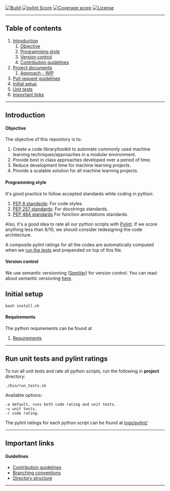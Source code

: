 [![Build](../../actions/workflows/build.yml/badge.svg)](../../actions/workflows/build.yml)
[![pylint Score](https://mperlet.github.io/pybadge/badges/9.6.svg)](./logs/pylint/)
[![Coverage score](https://img.shields.io/badge/coverage-100%25-dagreen.svg)](./logs/cov.out)
[![License](https://img.shields.io/badge/License-BSD%203--Clause-blue.svg)](./LICENSE)
***

## Table of contents

1. [Introduction](./README.md#introduction)
    1. [Objective](./README.md#objective)
    1. [Programming style](./README.md#programming-style)
    1. [Version control](./README.md#version-control)
    1. [Contribution guidelines](./.github/CONTRIBUTING.md)
1. [Project documents](./docs)
    1. [Approach - WIP](./docs/Approach.pdf)
1. [Pull request guidelines](./.github/PULL_REQUEST_TEMPLATE.md)
1. [Initial setup](./README.md#initial-setup)
1. [Unit tests](./README.md#run-unit-tests-and-pylint-ratings)
1. [Important links](./README.md#important-links)
***

## Introduction

#### Objective

The objective of this repository is to:

1. Create a code library/toolkit to automate commonly used machine learning techniques/approaches in a modular environment.
1. Provide best in class approaches developed over a period of time.
1. Reduce development time for machine learning projects.
1. Provide a scalable solution for all machine learning projects.

#### Programming style

It's good practice to follow accepted standards while coding in python:
1. [PEP 8 standards](https://www.python.org/dev/peps/pep-0008/): For code styles.
1. [PEP 257 standards](https://www.python.org/dev/peps/pep-0257/): For docstrings standards.
1. [PEP 484 standards](https://www.python.org/dev/peps/pep-0484/) For function annotations standards.

Also, it's a good idea to rate all our python scripts with [Pylint](https://www.pylint.org/). If we score anything less than 8/10, we should consider redesigning the code architecture.

A composite pylint ratings for all the codes are automatically computed when we [run the tests](./bin/run_tests.sh) and prepended on top of this file.

#### Version control

We use semantic versionning ([SemVer](https://semver.org/)) for version control. You can read about semantic versioning [here](https://semver.org/).

## Initial setup

```console
bash install.sh
```

#### Requirements

The python requirements can be found at
1. [Requirements](./requirements.txt)

***

## Run unit tests and pylint ratings

To run all unit tests and rate all python scripts, run the following in
**project** directory:

```console
./bin/run_tests.sh
```

Available options:

```console
-a default, runs both code rating and unit tests.
-u unit tests.
-r code rating.
```
The pylint ratings for each python script can be found at
[logs/pylint/](./logs/pylint/)
***

## Important links

#### Guidelines

- [Contribution guidelines](./.github/CONTRIBUTING.md)
- [Branching conventions](./docs/Branch.md)
- [Directory structure](./docs/Directory_structure.md)
***
